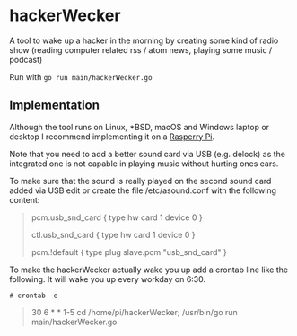 # hackerWecker
A tool to wake up a hacker in the morning by creating some kind of radio show (reading computer related rss / atom news, playing some music / podcast)

Run with `go run main/hackerWecker.go`

## Implementation

Although the tool runs on Linux, *BSD, macOS and Windows laptop or desktop I recommend implementing it on a [Rasperry Pi](https://www.raspberrypi.org/).

Note that you need to add a better sound card via USB (e.g. delock) as the integrated one is not capable in playing music without hurting ones ears.

To make sure that the sound is really played on the second sound card added via USB edit or create the file /etc/asound.conf with the following content:

> pcm.usb_snd_card {
>     type hw
>     card 1
>     device 0
> }
>
> ctl.usb_snd_card {
>     type hw
>     card 1
>     device 0
> }
>
> pcm.!default {
>     type plug
>     slave.pcm "usb_snd_card"
> }

To make the hackerWecker actually wake you up add a crontab line like the following. It will wake you up every workday on 6:30.

`# crontab -e`

> 30 6 * * 1-5 cd /home/pi/hackerWecker; /usr/bin/go run main/hackerWecker.go
